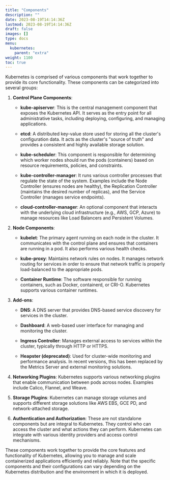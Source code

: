 ```yaml
---
title: "Components"
description: ""
date: 2023-08-19T14:14:36Z
lastmod: 2023-08-19T14:14:36Z
draft: false
images: []
type: docs
menu:
  kubernetes:
    parent: "extra"
weight: 1100
toc: true
---
```

Kubernetes is comprised of various components that work together to provide its core functionality. These components can be categorized into several groups:

1. **Control Plane Components**:

   - **kube-apiserver**: This is the central management component that exposes the Kubernetes API. It serves as the entry point for all administrative tasks, including deploying, configuring, and managing applications.

   - **etcd**: A distributed key-value store used for storing all the cluster's configuration data. It acts as the cluster's "source of truth" and provides a consistent and highly available storage solution.

   - **kube-scheduler**: This component is responsible for determining which worker nodes should run the pods (containers) based on resource requirements, policies, and constraints.

   - **kube-controller-manager**: It runs various controller processes that regulate the state of the system. Examples include the Node Controller (ensures nodes are healthy), the Replication Controller (maintains the desired number of replicas), and the Service Controller (manages service endpoints).

   - **cloud-controller-manager**: An optional component that interacts with the underlying cloud infrastructure (e.g., AWS, GCP, Azure) to manage resources like Load Balancers and Persistent Volumes.

2. **Node Components**:

   - **kubelet**: The primary agent running on each node in the cluster. It communicates with the control plane and ensures that containers are running in a pod. It also performs various health checks.

   - **kube-proxy**: Maintains network rules on nodes. It manages network routing for services in order to ensure that network traffic is properly load-balanced to the appropriate pods.

   - **Container Runtime**: The software responsible for running containers, such as Docker, containerd, or CRI-O. Kubernetes supports various container runtimes.

3. **Add-ons**:

   - **DNS**: A DNS server that provides DNS-based service discovery for services in the cluster.

   - **Dashboard**: A web-based user interface for managing and monitoring the cluster.

   - **Ingress Controller**: Manages external access to services within the cluster, typically through HTTP or HTTPS.

   - **Heapster (deprecated)**: Used for cluster-wide monitoring and performance analysis. In recent versions, this has been replaced by the Metrics Server and external monitoring solutions.

4. **Networking Plugins**: Kubernetes supports various networking plugins that enable communication between pods across nodes. Examples include Calico, Flannel, and Weave.

5. **Storage Plugins**: Kubernetes can manage storage volumes and supports different storage solutions like AWS EBS, GCE PD, and network-attached storage.

6. **Authentication and Authorization**: These are not standalone components but are integral to Kubernetes. They control who can access the cluster and what actions they can perform. Kubernetes can integrate with various identity providers and access control mechanisms.

These components work together to provide the core features and functionality of Kubernetes, allowing you to manage and scale containerized applications efficiently and reliably. Note that the specific components and their configurations can vary depending on the Kubernetes distribution and the environment in which it is deployed.